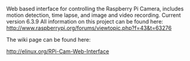 Web based interface for controlling the Raspberry Pi Camera, includes motion detection, time lapse, and image and video recording.
Current version 6.3.9
All information on this project can be found here: http://www.raspberrypi.org/forums/viewtopic.php?f=43&t=63276

The wiki page can be found here:

http://elinux.org/RPi-Cam-Web-Interface
